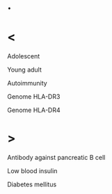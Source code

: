 # .

# <

Adolescent

Young adult

Autoimmunity

Genome HLA-DR3

Genome HLA-DR4

# >

Antibody against pancreatic B cell

Low blood insulin

Diabetes mellitus
